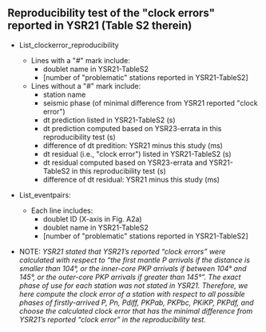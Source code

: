 Reproducibility test of the "clock errors" reported in YSR21 (Table S2 therein)
---
- List_clockerror_reproducibility
  - Lines with a "#" mark include:
    - doublet name in YSR21-TableS2
    - [number of "problematic" stations reported in YSR21-TableS2]
  - Lines without a "#" mark include:
    - station name
    - seismic phase (of minimal difference from YSR21 reported "clock error")
    - dt prediction listed in YSR21-TableS2 (s)
    - dt prediction computed based on YSR23-errata in this reproducibility test (s)
    - difference of dt predition: YSR21 minus this study (ms)
    - dt residual (i.e., "clock error") listed in YSR21-TableS2 (s)
    - dt residual computed based on YSR23-errata and YSR21-TableS2 in this reproducibility test (s)
    - difference of dt residual: YSR21 minus this study (ms)

- List_eventpairs:
  - Each line includes:
    - doublet ID (X-axis in Fig. A2a)
    - doublet name in YSR21-TableS2
    - [number of "problematic" stations reported in YSR21-TableS2]
 
      
- NOTE: _YSR21 stated that YSR21’s reported “clock errors” were calculated with respect to “the first mantle P arrivals if the distance is smaller than 104°, or the inner-core PKP arrivals if between 104° and 145°, or the outer-core PKP arrivals if greater than 145°”. The exact phase of use for each station was not stated in YSR21. Therefore, we here compute the clock error of a station with respect to all possible phases of firstly-arrived P, Pn, Pdiff, PKPab, PKPbc, PKiKP, PKPdf, and choose the calculated clock error that has the minimal difference from YSR21’s reported “clock error” in the reproducibility test._
